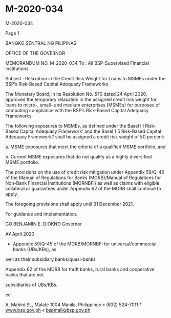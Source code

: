 # M-2020-034

M-2020-034

Page 1

BANGKO SENTRAL NG PILIPINAS

OFFICE OF THE GOVERNOR

MEMORANDUM NO. M-2020-034 To : All BSP-Supervised Financial Institutions

Subject : Relaxation in the Credit Risk Weight for Loans to MSMEs under the BSP’s Risk-Based Capital Adequacy Frameworks

The Monetary Board, in its Resolution No. 570 dated 24 April 2020, approved the temporary relaxation in the assigned credit risk weight for loans to micro-, small- and medium enterprises (MSMEs) for purposes of computing compliance with the BSP’s Risk-Based Capital Adequacy Frameworks.

The following exposures to MSMEs, as defined under the Basel III Risk-Based Capital Adequacy Framework’ and the Basel 1.5 Risk-Based Capital Adequacy Framework? shall be assigned a credit risk weight of 50 percent:

a. MSME exposures that meet the criteria of a qualified MSME portfolio, and

b. Current MSME exposures that do not qualify as a highly diversified MSME portfolio.

The provisions on the use of credit risk mitigation under Appendix 59/Q-45 of the Manual of Regulations for Banks (MORB)/Manual of Regulations for Non-Bank Financial Institutions (MORNBFI) as well as claims with eligible collateral or guarantees under Appendix 62 of the MORB shall continue to apply.

The foregoing provisions shall apply until 31 December 2021.

For guidance and implementation.

GO BENJAMIN E. DIOKNO Governor

A¥ April 2020

* Appendix 59/Q-45 of the MORB/MORNBFI for universal/commercial banks (UBs/KBs), as

well as their subsidiary banks/quasi-banks

Appendix 62 of the MORB for thrift banks, rural banks and cooperative banks that are not

subsidiaries of UBs/KBs.

ee

A, Mabini St., Malate 1004 Manila, Philippines » (632) 524-7011 * www.bsp.gov.ph « bspmail@bsp.gov.ph
